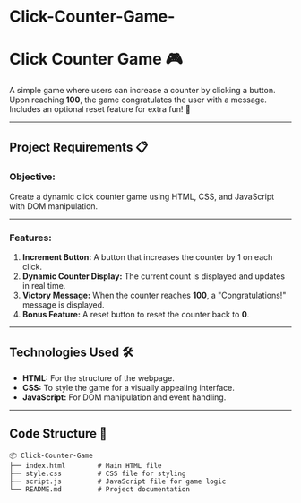 # Click-Counter-Game-
# Click Counter Game 🎮

A simple game where users can increase a counter by clicking a button. Upon reaching **100**, the game congratulates the user with a message. Includes an optional reset feature for extra fun! 🎉

---

## Project Requirements 📋

### Objective:
Create a dynamic click counter game using HTML, CSS, and JavaScript with DOM manipulation.

---

### Features:
1. **Increment Button:** A button that increases the counter by 1 on each click.
2. **Dynamic Counter Display:** The current count is displayed and updates in real time.
3. **Victory Message:** When the counter reaches **100**, a "Congratulations!" message is displayed.
4. **Bonus Feature:** A reset button to reset the counter back to **0**.

---

## Technologies Used 🛠️
- **HTML:** For the structure of the webpage.
- **CSS:** To style the game for a visually appealing interface.
- **JavaScript:** For DOM manipulation and event handling.

---

## Code Structure 📂

```plaintext
📦 Click-Counter-Game
├── index.html        # Main HTML file
├── style.css         # CSS file for styling
├── script.js         # JavaScript file for game logic
└── README.md         # Project documentation
